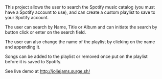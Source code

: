 This project allows the user to search the Spotify music catalog (you must have a Spotify account to use), and can create a custom playlist to save to your Spotify account.

The user can search by Name, Title or Album and can initiate the search by button click or enter on the search field.

The user can also change the name of the playlist by clicking on the name and appending it.

Songs can be added to the playlist or removed once put on the playlist before it is saved to Spotify.

See live demo at http://joliejams.surge.sh/
